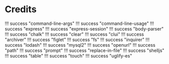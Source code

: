 # Credits

!!! success "command-line-args"
!!! success "command-line-usage"
!!! success "express"
!!! success "express-session"
!!! success "body-parser"
!!! success "chalk"
!!! success "clear"
!!! success "clui"
!!! success "archiver"
!!! success "figlet"
!!! success "fs"
!!! success "inquirer"
!!! success "lodash"
!!! success "mysql2"
!!! success "openurl"
!!! success "path"
!!! success "prompt"
!!! success "replace-in-file"
!!! success "shelljs"
!!! success "table"
!!! success "touch"
!!! success "uglify-es"